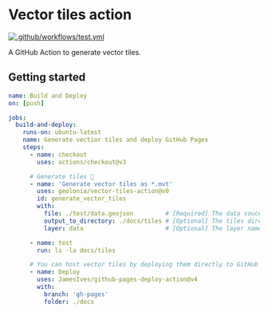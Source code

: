 # Vector tiles action

[![.github/workflows/test.yml](https://github.com/geolonia/vector-tiles-action/actions/workflows/test.yml/badge.svg)](https://github.com/geolonia/vector-tiles-action/actions/workflows/test.yml)

A GitHub Action to generate vector tiles.

## Getting started

```yaml
name: Build and Deploy
on: [push]

jobs:
  build-and-deploy:
    runs-on: ubuntu-latest
    name: Generate vectior tiles and deploy GitHub Pages
    steps:
      - name: checkout
        uses: actions/checkout@v3

      # Generate tiles 🚀
      - name: 'Generate vector tiles as *.mvt'
        uses: geolonia/vector-tiles-action@v0
        id: generate_vector_tiles
        with:
          file: ./test/data.geojson         # [Required] The data souce.
          output_to_directory: ./docs/tiles # [Optional] The tiles directory. default is `docs/tiles`.
          layer: data                       # [Optional] The layer name. default is `data`.

      - name: test
        run: ls -la docs/tiles

      # You can host vector tiles by deploying them directly to GitHub Pages 🌏
      - name: Deploy
        uses: JamesIves/github-pages-deploy-action@v4
        with:
          branch: 'gh-pages'
          folder: ./docs
```
